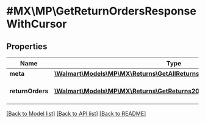 # #MX\MP\GetReturnOrdersResponseWithCursor

## Properties

Name | Type | Description | Notes
------------ | ------------- | ------------- | -------------
**meta** | [**\Walmart\Models\MP\MX\Returns\GetAllReturnsUsingCursor200ResponseMeta**](GetAllReturnsUsingCursor200ResponseMeta.md) |  |
**returnOrders** | [**\Walmart\Models\MP\MX\Returns\GetReturns200ResponseReturnOrdersInner[]**](GetReturns200ResponseReturnOrdersInner.md) | List of returns for the seller. |


[[Back to Model list]](../) [[Back to API list]](../../Api/MX/MP) [[Back to README]](../../README.md)

